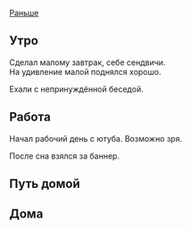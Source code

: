 [Раньше](2019.12.18.md)
## Утро
Сделал малому завтрак, себе сендвичи.  
На удивление малой поднялся хорошо.

Ехали с непринуждённой беседой.
## Работа
Начал рабочий день с ютуба. Возможно зря.

После сна взялся за баннер.
## Путь домой
## Дома